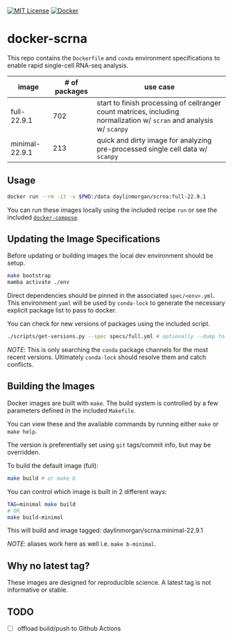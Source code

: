 <!-- DO NOT EDIT BY HAND -->
<!-- Edit tmpl/README.tmpl.md -->
<!-- to regenerate: make README.md -->

[![MIT License][license-shield]][license-url]
[![Docker][docker-shield]][docker-url]

# docker-scrna

This repo contains the `Dockerfile` and `conda` environment specifications to enable rapid single-cell RNA-seq analysis.

| image | # of packages | use case |
|---|---|---|
|full-22.9.1| 702 | start to finish processing of cellranger count matrices, including normalization w/ `scran` and analysis w/ `scanpy` |
|minimal-22.9.1 | 213 | quick and dirty image for analyzing pre-processed single cell data w/ `scanpy`

## Usage

```bash
docker run --rm -it -v $PWD:/data daylinmorgan/scrna:full-22.9.1
```

You can run these images locally using the included recipe `run` or see the included [`docker-compose`](./docker-compose.yml).

## Updating the Image Specifications

Before updating or building images the local dev environment should be setup.

```bash
make bootstrap
mamba activate ./env
```

Direct dependencies should be pinned in the associated `spec/<env>.yml`.
This environment `yaml` will be used by `conda-lock`
to generate the necessary explicit package list to pass to docker.

You can check for new versions of packages using the included script.

```bash
./scripts/get-versions.py --spec specs/full.yml # optionally --dump to output a new yaml with max versions
```

*NOTE*: This is only searching the `conda` package channels for the most recent versions. Ultimately
`conda-lock` should resolve them and catch conflicts.

## Building the Images

Docker images are built with `make`.
The build system is controlled by a few parameters defined in the included `Makefile`.

You can view these and the available commands by running either `make` or `make help`.

The version is preferentially set using `git` tags/commit info, but may be overridden.

To build the default image (full):

```bash
make build # or make b
```

You can control which image is built in 2 different ways:
```bash
TAG=minimal make build
# OR
make build-minimal
```
This will build and image tagged: daylinmorgan/scrna:minimal-22.9.1

*NOTE*: aliases work here as well i.e. `make b-minimal`.

## Why no latest tag?

These images are designed for reproducible science. A latest tag is not informative or stable.

## TODO

- [ ] offload build/push to Github Actions


<!-- [docker-shield]: https://img.shields.io/docker/v/daylinmorgan/scrna?label=docker -->
[docker-shield]: https://img.shields.io/badge/Docker-2CA5E0?&logo=docker&logoColor=white
[docker-url]: https://hub.docker.com/repository/docker/daylinmorgan/scrna
[license-shield]: https://img.shields.io/github/license/daylinmorgan/docker-scrna.svg
[license-url]: https://github.com/daylinmorgan/docker-scrna/blob/main/LICENSE
